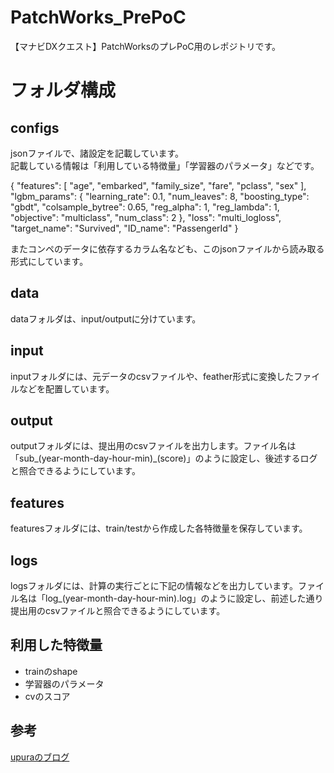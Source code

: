 # PatchWorks_PrePoC
【マナビDXクエスト】PatchWorksのプレPoC用のレポジトリです。

# フォルダ構成
## configs
jsonファイルで、諸設定を記載しています。  
記載している情報は「利用している特徴量」「学習器のパラメータ」などです。  

{
"features": [
"age",
"embarked",
"family_size",
"fare",
"pclass",
"sex"
],
"lgbm_params": {
"learning_rate": 0.1,
"num_leaves": 8,
"boosting_type": "gbdt",
"colsample_bytree": 0.65,
"reg_alpha": 1,
"reg_lambda": 1,
"objective": "multiclass",
"num_class": 2
},
"loss": "multi_logloss",
"target_name": "Survived",
"ID_name": "PassengerId"
}  

またコンペのデータに依存するカラム名なども、このjsonファイルから読み取る形式にしています。

## data
dataフォルダは、input/outputに分けています。

## input
inputフォルダには、元データのcsvファイルや、feather形式に変換したファイルなどを配置しています。

## output
outputフォルダには、提出用のcsvファイルを出力します。ファイル名は「sub_(year-month-day-hour-min)_(score)」のように設定し、後述するログと照合できるようにしています。

## features
featuresフォルダには、train/testから作成した各特徴量を保存しています。

## logs
logsフォルダには、計算の実行ごとに下記の情報などを出力しています。ファイル名は「log_(year-month-day-hour-min).log」のように設定し、前述した通り提出用のcsvファイルと照合できるようにしています。

## 利用した特徴量
- trainのshape
- 学習器のパラメータ
- cvのスコア

## 参考
[upuraのブログ](https://upura.hatenablog.com/entry/2018/12/28/225234)
